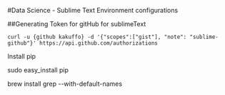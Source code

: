#Data Science - Sublime Text Environment configurations

##Generating Token for gitHub for sublimeText

``curl -u {github kakuffo} -d '{"scopes":["gist"], "note": "sublime-github"}' https://api.github.com/authorizations``

Install pip

sudo easy_install pip

brew install grep --with-default-names





